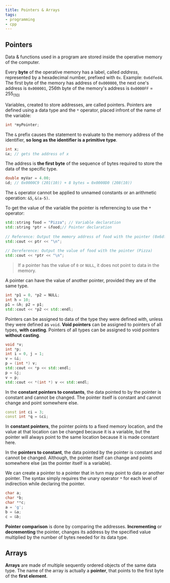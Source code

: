 ```yaml
---
title: Pointers & Arrays
tags: 
- programming
- cpp
---
```

## Pointers

Data & functions used in a program are stored inside the operative memory of the computer.

Every **byte** of the operative memory has a label, called *address*, represented by a hexadecimal number, prefixed with `0x`. Example: `0x6dfed4`. The first byte of the memory has address of `0x000000`, the next one's address is `0x000001`, 256th byte of the memory's address is `0x0000FF` = $255_{(10)}$ 

Variables, created to store addresses, are called pointers. Pointers are defined using a data type and the `*` operator, placed infront of the name of the variable:

```cpp
int *myPointer;
```

The `&` prefix causes the statement to evaluate to the memory address of the identifier, **so long as the identifier is a primitive type**.

```cpp
int x;
&x; // gets the address of x
```

The address is **the first byte** of the sequence of bytes required to store the data of the specific type.

```cpp
double myVar = 4.00;
&d; // 0x0000C9 (201(10)) + 8 bytes = 0x0000D0 (208(10))
```

The `&` operator cannot be applied to unnamed constants or an arithmetic operation: `&5`, `&(a-5)`.

To get the value of the variable the pointer is referrencing to use the `*` operator:

```cpp
std::string food = "Pizza"; // Variable declaration  
std::string *ptr = &food;// Pointer declaration  
  
// Reference: Output the memory address of food with the pointer (0x6dfed4)  
std::cout << ptr << "\n";  
  
// Dereference: Output the value of food with the pointer (Pizza)  
std::cout << *ptr << "\n";
```

> If a pointer has the value of `0` or `NULL`, it does not point to data in the memory.

A pointer can have the value of another pointer, provided they are of the same type.

```cpp
int *p1 = 0, *p2 = NULL;  
int h = 10;  
p1 = &h; p2 = p1;  
std::cout << *p2 << std::endl;
```

Pointers can be assigned to data of the type they were defined with, unless they were defined as `void`. **Void pointers** can be assigned to pointers of all types, **with casting**. Pointers of all types can be assigned to void pointers **without casting**.

```cpp
void *v;  
int *p;  
int i = 0, j = 1;  
v = &i;  
p = (int *) v;  
std::cout << *p << std::endl;  
p = &j;  
v = p;  
std::cout << *(int *) v << std::endl;
```

In the **constant pointers to constants**, the data pointed to by the pointer is constant and cannot be changed. The pointer itself is constant and cannot change and point somewhere else.

```cpp
const int ci = 3; 
const int *q = &ci;
```

In **constant pointers**, the pointer points to a fixed memory location, and the value at that location can be changed because it is a variable, but the pointer will always point to the same location because it is made constant here.

In the **pointers to constant**, the data pointed by the pointer is constant and cannot be changed. Although, the pointer itself can change and points somewhere else (as the pointer itself is a variable).

We can create a pointer to a pointer that in turn may point to data or another pointer. The syntax simply requires the unary operator `*` for each level of indirection while declaring the pointer.

```cpp
char a;
char *b;
char **c;
a = 'g';
b = &a;
c = &b;
```

**Pointer comparison** is done by comparing the addresses. **Incrementing** or **decrementing** the pointer, changes its address by the specified value multiplied by the number of bytes needed for its data type.

## Arrays
**Arrays** are made of multiple sequently ordered objects of the same data type. The name of the array is actually a **pointer**, that points to the first byte of the **first element**.
